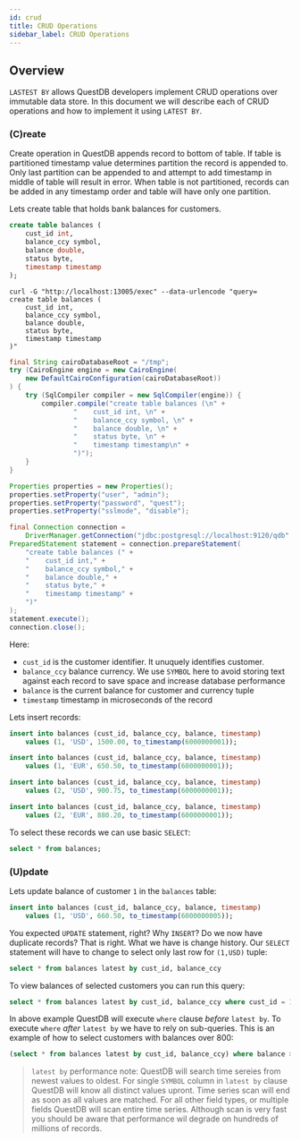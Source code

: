 ```yaml
---
id: crud
title: CRUD Operations
sidebar_label: CRUD Operations
---
```


## Overview
`LASTEST BY` allows QuestDB developers implement CRUD operations over immutable data store. 
In this document we will describe each of CRUD operations and how to implement it using `LATEST BY`.

### (C)reate

Create operation in QuestDB appends record to bottom of table. If table is partitioned timestamp value determines 
partition the record is appended to. Only last partition can be appended to and attempt to add timestamp in middle of
table will result in error. When table is not partitioned, records can be added in any timestamp order and table will have only one partition.

Lets create table that holds bank balances for customers.

<!--DOCUSAURUS_CODE_TABS-->
<!--SQL Console-->
```sql
create table balances (
	cust_id int, 
	balance_ccy symbol, 
	balance double, 
	status byte, 
	timestamp timestamp
);
```
<!--curl-->
```shell 
curl -G "http://localhost:13005/exec" --data-urlencode "query=
create table balances (
    cust_id int,
    balance_ccy symbol,
    balance double,
    status byte,
    timestamp timestamp
)"
```
<!--Embedded Java-->
```java
final String cairoDatabaseRoot = "/tmp";
try (CairoEngine engine = new CairoEngine(
    new DefaultCairoConfiguration(cairoDatabaseRoot))
) {
    try (SqlCompiler compiler = new SqlCompiler(engine)) {
        compiler.compile("create table balances (\n" +
                "    cust_id int, \n" +
                "    balance_ccy symbol, \n" +
                "    balance double, \n" +
                "    status byte, \n" +
                "    timestamp timestamp\n" +
                ")");
    }
}
```
<!--JDBC-->
```java
Properties properties = new Properties();
properties.setProperty("user", "admin");
properties.setProperty("password", "quest");
properties.setProperty("sslmode", "disable");

final Connection connection = 
    DriverManager.getConnection("jdbc:postgresql://localhost:9120/qdb", properties);
PreparedStatement statement = connection.prepareStatement(
    "create table balances (" +
    "    cust_id int," +
    "    balance_ccy symbol," +
    "    balance double," +
    "    status byte," +
    "    timestamp timestamp" +
    ")"
);
statement.execute();
connection.close();

```
<!--END_DOCUSAURUS_CODE_TABS-->

Here:
 - `cust_id` is the customer identifier. It unuquely identifies customer.
 - `balance_ccy` balance currency. We use `SYMBOL` here to avoid storing text against each record to save space and increase database performance
 - `balance` is the current balance for customer and currency tuple 
 - `timestamp` timestamp in microseconds of the record

Lets insert records:

```sql
insert into balances (cust_id, balance_ccy, balance, timestamp)
	values (1, 'USD', 1500.00, to_timestamp(6000000001));

insert into balances (cust_id, balance_ccy, balance, timestamp)
	values (1, 'EUR', 650.50, to_timestamp(6000000001));

insert into balances (cust_id, balance_ccy, balance, timestamp)
	values (2, 'USD', 900.75, to_timestamp(6000000001));

insert into balances (cust_id, balance_ccy, balance, timestamp)
	values (2, 'EUR', 880.20, to_timestamp(6000000001));
```

 To select these records we can use basic `SELECT`:

```sql
select * from balances;
```

### (U)pdate

Lets update balance of customer `1` in the `balances` table:

```sql
insert into balances (cust_id, balance_ccy, balance, timestamp)
	values (1, 'USD', 660.50, to_timestamp(6000000005));
```

You expected `UPDATE` statement, right? Why `INSERT`? Do we now have duplicate records? That is right. What we have is change history. Our `SELECT` statement will have to change to select only last row for `(1,USD)` tuple:

```sql
select * from balances latest by cust_id, balance_ccy
```

To view balances of selected customers you can run this query:                                                                       

```sql
select * from balances latest by cust_id, balance_ccy where cust_id = 1
```

In above example QuestDB will execute `where` clause *before* `latest by`. To execute `where` _after_ `latest by` we have to rely on sub-queries. This is an example of how to select customers with balances over 800:

```sql
(select * from balances latest by cust_id, balance_ccy) where balance > 800

```

> `latest by` performance note: QuestDB will search time sereies from newest values to oldest. For single `SYMBOL` column in `latest by` clause QuestDB will know all distinct values upront. Time series scan will end as soon as
> all values are matched. For all other field types, or multiple fields QuestDB will scan entire time series. Although scan is very fast you should be aware that performance wil degrade on hundreds of millions of records. 